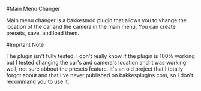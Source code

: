 #Main Menu Changer

Main menu changer is a bakkesmod plugin that allows you to vhange the location of the car and the camera in the main menu.
You can create presets, save, and load them.

#Imprtant Note

The plugin isn't fully tested, I don't really know if the plugin is 100% working but I tested changing the car's and camera's location and it was working well, not sure abbout the presets feature.
It's an old project that I totally forgot about and that I've never published on bakkesplugins.com, so I don't recommand you to use it.